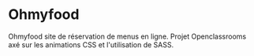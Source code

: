 # Ohmyfood
Ohmyfood site de réservation de menus en ligne. Projet Openclassrooms axé sur les animations CSS et l'utilisation de SASS.
